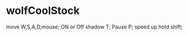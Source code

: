 # wolfCoolStock

move 
    W,S,A,D,mouse;
ON or Off shadow
    T;
Pause
    P;
speed up 
    hold shift;
